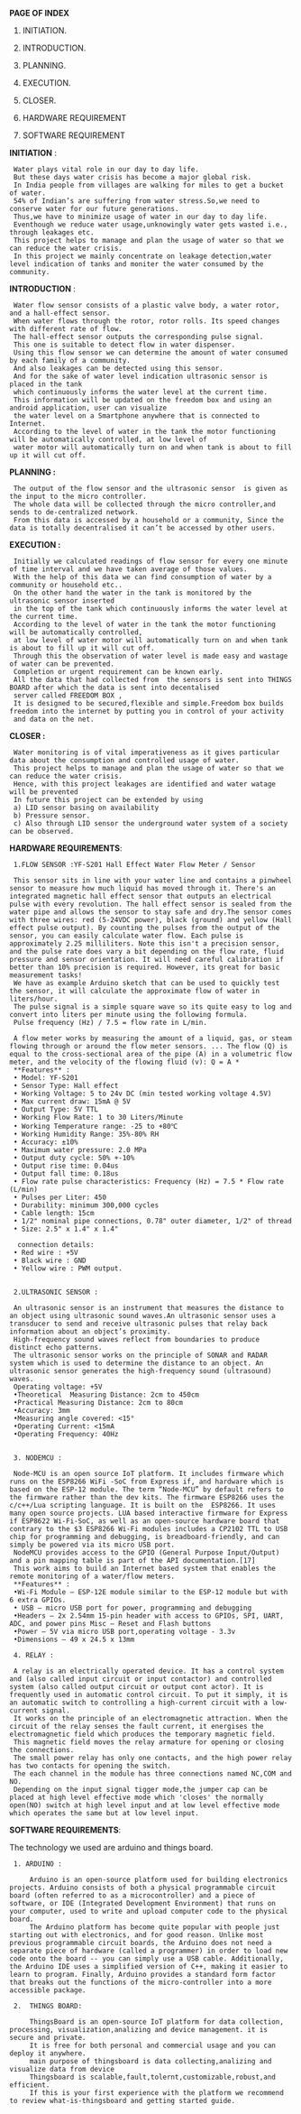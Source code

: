 **PAGE OF INDEX**

  1. INITIATION.
  
  2. INTRODUCTION.

  3. PLANNING.

  4. EXECUTION.

  5. CLOSER.

  6. HARDWARE REQUIREMENT
  
  7. SOFTWARE REQUIREMENT 
  


 **INITIATION** :

     Water plays vital role in our day to day life.
     But these days water crisis has become a major global risk.
     In India people from villages are walking for miles to get a bucket of water.
     54% of Indian’s are suffering from water stress.So,we need to conserve water for our future generations.
     Thus,we have to minimize usage of water in our day to day life.
     Eventhough we reduce water usage,unknowingly water gets wasted i.e., through leakages etc. 
     This project helps to manage and plan the usage of water so that we can reduce the water crisis.
     In this project we mainly concentrate on leakage detection,water level indication of tanks and moniter the water consumed by the community. 
 


**INTRODUCTION** :

     Water flow sensor consists of a plastic valve body, a water rotor, and a hall-effect sensor.
     When water flows through the rotor, rotor rolls. Its speed changes with different rate of flow. 
     The hall-effect sensor outputs the corresponding pulse signal. 
     This one is suitable to detect flow in water dispenser.
     Using this flow sensor we can determine the amount of water consumed by each family of a community.
     And also leakages can be detected using this sensor.
     And for the sake of water level indication ultrasonic sensor is placed in the tank 
     which continuously informs the water level at the current time. 
     This information will be updated on the freedom box and using an android application, user can visualize 
     the water level on a Smartphone anywhere that is connected to Internet. 
     According to the level of water in the tank the motor functioning will be automatically controlled, at low level of 
     water motor will automatically turn on and when tank is about to fill up it will cut off.     

                                                                                                                                                                                                                                                                                                                                                                                                                                                                                                                                                                                                                                                                                                                                                                                                                                                                                                                                                                                                                                                                                                                                                                                                                                                                                                                                                                                                                                                                                                                                                              







**PLANNING :**

     The output of the flow sensor and the ultrasonic sensor  is given as the input to the micro controller.
     The whole data will be collected through the micro controller,and sends to de-centralized network. 
     From this data is accessed by a household or a community, Since the data is totally decentralised it can’t be accessed by other users.



**EXECUTION :**

     Initially we calculated readings of flow sensor for every one minute of time interval and we have taken average of those values.
     With the help of this data we can find consumption of water by a community or household etc..
     On the other hand the water in the tank is monitored by the ultrasonic sensor inserted
     in the top of the tank which continuously informs the water level at the current time.
     According to the level of water in the tank the motor functioning will be automatically controlled, 
     at low level of water motor will automatically turn on and when tank is about to fill up it will cut off.     
     Through this the observation of water level is made easy and wastage of water can be prevented. 
     Completion or urgent requirement can be known early. 
     All the data that had collected from  the sensors is sent into THINGS BOARD after which the data is sent into decentalised 
     server called FREEDOM BOX ,
     It is designed to be secured,flexible and simple.Freedom box builds freedom into the internet by putting you in control of your activity 
     and data on the net.	
	 
**CLOSER :**
     
     Water monitoring is of vital imperativeness as it gives particular data about the consumption and controlled usage of water.
     This project helps to manage and plan the usage of water so that we can reduce the water crisis.
     Hence, with this project leakages are identified and water watage will be prevented
     In future this project can be extended by using
     a) LID sensor basing on availability
     b) Pressure sensor.
     c) Also through LID sensor the underground water system of a society can be observed.

 

**HARDWARE REQUIREMENTS**:

     1.FLOW SENSOR :YF-S201 Hall Effect Water Flow Meter / Sensor
     
     This sensor sits in line with your water line and contains a pinwheel sensor to measure how much liquid has moved through it. There's an integrated magnetic hall effect sensor that outputs an electrical pulse with every revolution. The hall effect sensor is sealed from the water pipe and allows the sensor to stay safe and dry.The sensor comes with three wires: red (5-24VDC power), black (ground) and yellow (Hall effect pulse output). By counting the pulses from the output of the sensor, you can easily calculate water flow. Each pulse is approximately 2.25 milliliters. Note this isn't a precision sensor, and the pulse rate does vary a bit depending on the flow rate, fluid pressure and sensor orientation. It will need careful calibration if better than 10% precision is required. However, its great for basic measurement tasks!
     We have as example Arduino sketch that can be used to quickly test the sensor, it will calculate the approximate flow of water in liters/hour.
     The pulse signal is a simple square wave so its quite easy to log and convert into liters per minute using the following formula.
     Pulse frequency (Hz) / 7.5 = flow rate in L/min.

     A flow meter works by measuring the amount of a liquid, gas, or steam flowing through or around the flow meter sensors. ... The flow (Q) is equal to the cross-sectional area of the pipe (A) in a volumetric flow meter, and the velocity of the flowing fluid (v): Q = A * 
     **Features** :
     • Model: YF-S201    
     • Sensor Type: Hall effect  
     • Working Voltage: 5 to 24v DC (min tested working voltage 4.5V)  
     • Max current draw: 15mA @ 5V  
     • Output Type: 5V TTL  
     • Working Flow Rate: 1 to 30 Liters/Minute  
     • Working Temperature range: -25 to +80℃  
     • Working Humidity Range: 35%-80% RH   
     • Accuracy: ±10%  
     • Maximum water pressure: 2.0 MPa  
     • Output duty cycle: 50% +-10%  
     • Output rise time: 0.04us  
     • Output fall time: 0.18us  
     • Flow rate pulse characteristics: Frequency (Hz) = 7.5 * Flow rate (L/min)  
     • Pulses per Liter: 450 
     • Durability: minimum 300,000 cycles  
     • Cable length: 15cm  
     • 1/2" nominal pipe connections, 0.78" outer diameter, 1/2" of thread  
     • Size: 2.5" x 1.4" x 1.4"  
   
      connection details:
     • Red wire : +5V  
     • Black wire : GND  
     • Yellow wire : PWM output.


     2.ULTRASONIC SENSOR :
        
     An ultrasonic sensor is an instrument that measures the distance to an object using ultrasonic sound waves.An ultrasonic sensor uses a transducer to send and receive ultrasonic pulses that relay back information about an object’s proximity.  
     High-frequency sound waves reflect from boundaries to produce distinct echo patterns.
     The ultrasonic sensor works on the principle of SONAR and RADAR system which is used to determine the distance to an object. An ultrasonic sensor generates the high-frequency sound (ultrasound) waves. 
     Operating voltage: +5V  
     •Theoretical  Measuring Distance: 2cm to 450cm  
     •Practical Measuring Distance: 2cm to 80cm  
     •Accuracy: 3mm  
     •Measuring angle covered: <15°  
     •Operating Current: <15mA  
     •Operating Frequency: 40Hz  


     3. NODEMCU : 
       
     Node-MCU is an open source IoT platform. It includes firmware which runs on the ESP8266 WiFi -SoC from Express if, and hardware which is based on the ESP-12 module. The term “Node-MCU” by default refers to the firmware rather than the dev kits. The firmware ESP8266 uses the c/c++/Lua scripting language. It is built on the  ESP8266. It uses many open source projects. LUA based interactive firmware for Express if ESP8622 Wi-Fi-SoC, as well as an open-source hardware board that contrary to the $3 ESP8266 Wi-Fi modules includes a CP2102 TTL to USB chip for programming and debugging, is breadboard-friendly, and can simply be powered via its micro USB port.
     NodeMCU provides access to the GPIO (General Purpose Input/Output) and a pin mapping table is part of the API documentation.[17]
     This work aims to build an Internet based system that enables the remote monitoring of a water/flow meters. 
     **Features** :  
     •Wi-Fi Module – ESP-12E module similar to the ESP-12 module but with 6 extra GPIOs.  
     • USB – micro USB port for power, programming and debugging  
     •Headers – 2x 2.54mm 15-pin header with access to GPIOs, SPI, UART, ADC, and power pins Misc – Reset and Flash buttons 
     •Power – 5V via micro USB port,operating voltage - 3.3v
     •Dimensions – 49 x 24.5 x 13mm  
     
     4. RELAY :
     
     A relay is an electrically operated device. It has a control system and (also called input circuit or input contactor) and controlled system (also called output circuit or output cont actor). It is frequently used in automatic control circuit. To put it simply, it is an automatic switch to controlling a high-current circuit with a low-current signal.  
     It works on the principle of an electromagnetic attraction. When the circuit of the relay senses the fault current, it energises the electromagnetic field which produces the temporary magnetic field.
     This magnetic field moves the relay armature for opening or closing the connections. 
     The small power relay has only one contacts, and the high power relay has two contacts for opening the switch.
     The each channel in the module has three connections named NC,COM and NO.
     Depending on the input signal tigger mode,the jumper cap can be placed at high level effective mode which 'closes' the normally open(NO) switch at high level input and at low level effective mode which operates the same but at low level input.


**SOFTWARE REQUIREMENTS**:     

The technology we used are arduino and things board.
    
     1. ARDUINO :
          
         Arduino is an open-source platform used for building electronics projects. Arduino consists of both a physical programmable circuit board (often referred to as a microcontroller) and a piece of software, or IDE (Integrated Development Environment) that runs on your computer, used to write and upload computer code to the physical board.
         The Arduino platform has become quite popular with people just starting out with electronics, and for good reason. Unlike most previous programmable circuit boards, the Arduino does not need a separate piece of hardware (called a programmer) in order to load new code onto the board -- you can simply use a USB cable. Additionally, the Arduino IDE uses a simplified version of C++, making it easier to learn to program. Finally, Arduino provides a standard form factor that breaks out the functions of the micro-controller into a more accessible package.
    
     2.  THINGS BOARD: 
          
         ThingsBoard is an open-source IoT platform for data collection, processing, visualization,analizing and device management. it is secure and private.
         It is free for both personal and commercial usage and you can deploy it anywhere.
         main purpose of thingsboard is data collecting,analizing and visualize data from device
         Thingsboard is scalable,fault,tolernt,customizable,robust,and efficient.
         If this is your first experience with the platform we recommend to review what-is-thingsboard and getting started guide.


